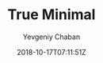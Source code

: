---
title: "True Minimal"
github: https://github.com/cyevgeniy/jekyll-true-minimal
demo: https://cyevgeniy.github.io/jekyll-true-minimal/
author: Yevgeniy Chaban

ssg:
  - Jekyll
cms:
  - No Cms
date: 2018-10-17T07:11:51Z
github_branch: master
description: "Minimal and ascetic theme for jekyll"
---